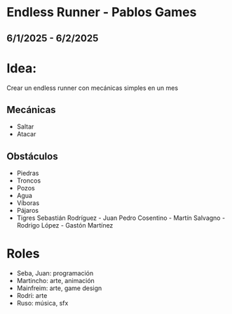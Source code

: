 # Endless Runner - Pablos Games
## 6/1/2025 - 6/2/2025

# Idea:
Crear un endless runner con mecánicas simples en un mes

## Mecánicas
* Saltar
* Atacar

## Obstáculos
* Piedras
* Troncos
* Pozos
* Agua
* Víboras
* Pájaros
* Tigres
Sebastián Rodríguez - Juan Pedro Cosentino - Martín Salvagno - Rodrigo López - Gastón Martínez
# Roles
* Seba, Juan: programación
* Martincho: arte, animación
* Mainfreim: arte, game design
* Rodri: arte
* Ruso: música, sfx
